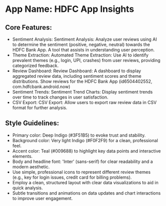 # **App Name**: HDFC App Insights

## Core Features:

- Sentiment Analysis: Sentiment Analysis: Analyze user reviews using AI to determine the sentiment (positive, negative, neutral) towards the HDFC Bank App. A tool that assists in understanding user perception.
- Theme Extraction: Automated Theme Extraction: Use AI to identify prevalent themes (e.g., login, UPI, crashes) from user reviews, providing categorized feedback.
- Review Dashboard: Review Dashboard: A dashboard to display aggregated review data, including sentiment scores and theme distributions. Show reviews for the HDFC Bank App (id6504402552, com.hdfcbank.android.now)
- Sentiment Trends: Sentiment Trend Charts: Display sentiment trends over time to track changes in user satisfaction.
- CSV Export: CSV Export: Allow users to export raw review data in CSV format for further analysis.

## Style Guidelines:

- Primary color: Deep Indigo (#3F51B5) to evoke trust and stability.
- Background color: Very light Indigo (#F0F2F9) for a clean, professional feel.
- Accent color: Teal (#009688) to highlight key data points and interactive elements.
- Body and headline font: 'Inter' (sans-serif) for clear readability and a modern aesthetic.
- Use simple, professional icons to represent different review themes (e.g., key for login issues, credit card for billing problems).
- Employ a clean, structured layout with clear data visualizations to aid in quick analysis.
- Subtle transitions and animations on data updates and chart interactions to improve user engagement.